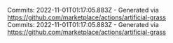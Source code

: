 Commits: 2022-11-01T01:17:05.883Z - Generated via https://github.com/marketplace/actions/artificial-grass
<br>
Commits: 2022-11-01T01:17:05.883Z - Generated via https://github.com/marketplace/actions/artificial-grass
<br>
